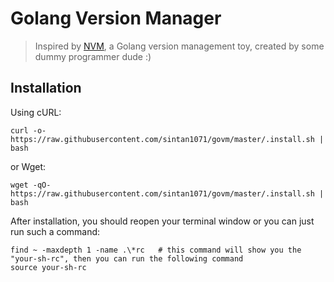 # Golang Version Manager

> Inspired by [NVM](https://github.com/creationix/nvm), a Golang version management toy, created by some dummy programmer dude :)

## Installation 

Using cURL:

```ssh
curl -o- https://raw.githubusercontent.com/sintan1071/govm/master/.install.sh | bash
```

or Wget:

```ssh
wget -qO- https://raw.githubusercontent.com/sintan1071/govm/master/.install.sh | bash
```

After installation, you should reopen your terminal window or you can just run such a command:

```ssh
find ~ -maxdepth 1 -name .\*rc   # this command will show you the "your-sh-rc", then you can run the following command
source your-sh-rc
```